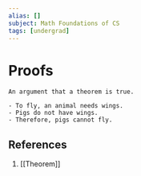 ```yaml
---
alias: []
subject: Math Foundations of CS
tags: [undergrad]
---
```

# Proofs


```ad-note
An argument that a theorem is true.
```

```ad-example
- To fly, an animal needs wings.
- Pigs do not have wings.
- Therefore, pigs cannot fly.
```

## References
1. [[Theorem]]